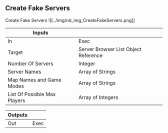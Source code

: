 ## Create Fake Servers
Create Fake Servers
![[../img/nd_img_CreateFakeServers.png]]

|Inputs||
|--|--|
| In | Exec |
| Target | Server Browser List Object Reference |
| Number Of Servers | Integer |
| Server Names | Array of Strings |
| Map Names and Game Modes | Array of Strings |
| List Of Possible Max Players | Array of Integers |

|Outputs||
|--|--|
| Out | Exec |
